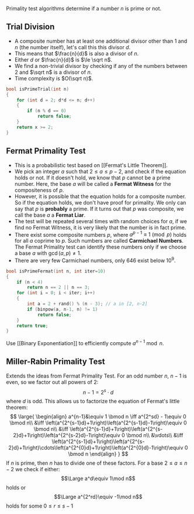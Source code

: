 Primality test algorithms determine if a number $n$ is prime or not.
## Trial Division
- A composite number has at least one additional divisor other than $1$ and $n$ (the number itself), let's call this this divisor $d$.
- This means that $\frac{n}{d}$ is also a divisor of $n$.
- Either $d$ or $\frac{n}{d}$ is $\le \sqrt n$.
- We find a non-trivial divisor by checking if any of the numbers between $2$ and $\sqrt n$ is a divisor of $n$.
- Time complexity is $O(\sqrt n)$.
```cpp
bool isPrimeTrial(int n)
{
	for (int d = 2; d*d <= n; d++)
	{
		if (n % d == 0)
			return false;
	}
	return x >= 2;
}
```
## Fermat Primality Test
- This is a probabilistic test based on [[Fermat's Little Theorem]].
- We pick an integer $a$ such that $2\le a\le p-2$, and check if the equation holds or not. If it doesn't hold, we know that $p$ cannot be a prime number. Here, the base $a$ will be called a **Fermat Witness** for the compositeness of $p$.
- However, it is possible that the equation holds for a composite number. So if the equation holds, we don't have proof for primality. We only can say that $p$ is **probably** a prime. If it turns out that $p$ was composite, we call the base $a$ a **Fermat Liar**.
- The test will be repeated several times with random choices for $a$, if we find no Fermat Witness, it is very likely that the number is in fact prime.
- There exist some composite numbers $p$, where $a^{p-1}\equiv 1 \pmod p$ holds for all $a$ coprime to $p$. Such numbers are called **Carmichael Numbers**. The Fermat Primality test can identify these numbers only if we choose a base $a$ with $\gcd(a, p) \ne 1$.
- There are very few Carmichael numbers, only 646 exist below $10^9$.
```cpp
bool isPrimeFermat(int n, int iter=10)
{
	if (n < 4)
		return n == 2 || n == 3;
	for (int i = 0; i < iter; i++)
	{
		int a = 2 + rand() % (n - 3); // a in [2, n-2]
		if (binpow(a, n-1, n) != 1)
			return false;
	}
	return true;
}
```
Use [[Binary Exponentiation]] to efficiently compute  $a^{n-1}\bmod n$.
## Miller-Rabin Primality Test
Extends the ideas from Fermat Primality Test.
For an odd number $n$, $n-1$ is even, so we factor out all powers of $2$:
$$n-1 = 2^s\cdot d$$
where $d$ is odd.
This allows us to factorize the equation of Fermat's little theorem:
$$
\large{
\begin{align}
a^{n-1}&\equiv 1 \bmod n \iff a^{2^sd} - 1\equiv 0 \bmod n\\
&\iff \left(a^{2^{s-1}d}+1\right)\left(a^{2^{s-1}d}-1\right)\equiv 0 \bmod n\\
&\iff \left(a^{2^{s-1}d}+1\right)\left(a^{2^{s-2}d}+1\right)\left(a^{2^{s-2}d}-1\right)\equiv 0 \bmod n\\
&\vdots\\
&\iff \left(a^{2^{s-1}d}+1\right)\left(a^{2^{s-2}d}+1\right)\cdots\left(a^{2^{0}d}+1\right)\left(a^{2^{0}d}-1\right)\equiv 0 \bmod n
\end{align}
}
$$
If $n$ is prime, then $n$ has to divide one of these factors.
For a base $2\le a\le n-2$ we check if either:
$$\Large a^d\equiv 1\mod n$$
holds or
$$\Large a^{2^rd}\equiv -1\mod n$$
holds for some $0\le r\le s-1$
